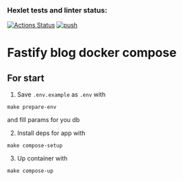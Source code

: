 ### Hexlet tests and linter status:

[![Actions Status](https://github.com/looleeluu/devops-for-programmers-project-74/actions/workflows/hexlet-check.yml/badge.svg)](https://github.com/looleeluu/devops-for-programmers-project-74/actions)
[![push](https://github.com/looleeluu/devops-for-programmers-project-74/actions/workflows/push.yml/badge.svg)](https://github.com/looleeluu/devops-for-programmers-project-74/actions/workflows/push.yml)

# Fastify blog docker compose

## For start

1. Save `.env.example` as `.env` with

```
make prepare-env
```

and fill params for you db

2. Install deps for app with

```
make compose-setup
```

3. Up container with

```
make compose-up
```
